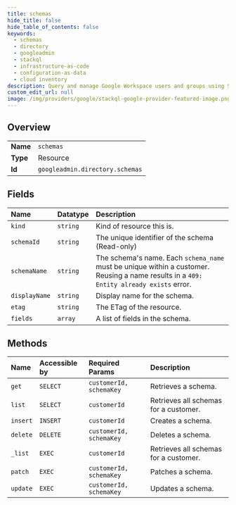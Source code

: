 ```yaml
---
title: schemas
hide_title: false
hide_table_of_contents: false
keywords:
  - schemas
  - directory
  - googleadmin    
  - stackql
  - infrastructure-as-code
  - configuration-as-data
  - cloud inventory
description: Query and manage Google Workspace users and groups using SQL.
custom_edit_url: null
image: /img/providers/google/stackql-google-provider-featured-image.png
---
```

  
    

## Overview
<table><tbody>
<tr><td><b>Name</b></td><td><code>schemas</code></td></tr>
<tr><td><b>Type</b></td><td>Resource</td></tr>
<tr><td><b>Id</b></td><td><code>googleadmin.directory.schemas</code></td></tr>
</tbody></table>

## Fields
| Name | Datatype | Description |
|:-----|:---------|:------------|
| `kind` | `string` | Kind of resource this is. |
| `schemaId` | `string` | The unique identifier of the schema (Read-only) |
| `schemaName` | `string` | The schema's name. Each `schema_name` must be unique within a customer. Reusing a name results in a `409: Entity already exists` error. |
| `displayName` | `string` | Display name for the schema. |
| `etag` | `string` | The ETag of the resource. |
| `fields` | `array` | A list of fields in the schema. |
## Methods
| Name | Accessible by | Required Params | Description |
|:-----|:--------------|:----------------|:------------|
| `get` | `SELECT` | `customerId, schemaKey` | Retrieves a schema. |
| `list` | `SELECT` | `customerId` | Retrieves all schemas for a customer. |
| `insert` | `INSERT` | `customerId` | Creates a schema. |
| `delete` | `DELETE` | `customerId, schemaKey` | Deletes a schema. |
| `_list` | `EXEC` | `customerId` | Retrieves all schemas for a customer. |
| `patch` | `EXEC` | `customerId, schemaKey` | Patches a schema. |
| `update` | `EXEC` | `customerId, schemaKey` | Updates a schema. |
